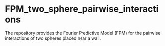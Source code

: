 # FPM_two_sphere_pairwise_interactions
The repository provides the Fourier Predictive Model (FPM) for the pairwise interactions of two spheres placed near a wall.
